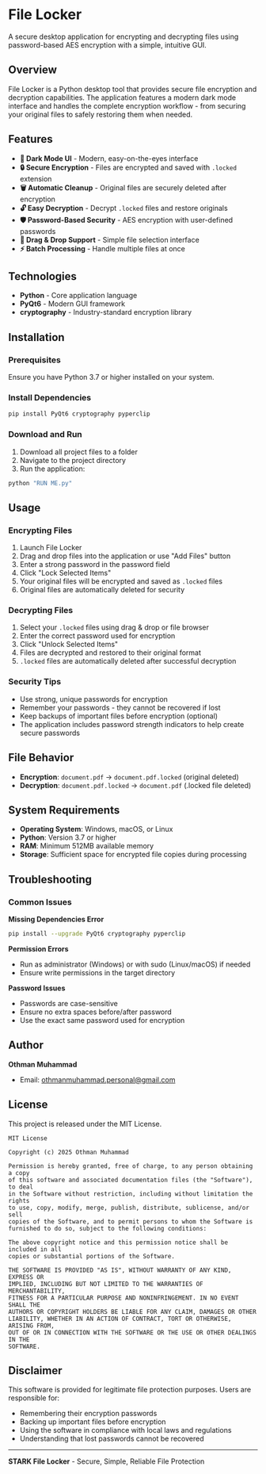 # File Locker

A secure desktop application for encrypting and decrypting files using password-based AES encryption with a simple, intuitive GUI.

## Overview

File Locker is a Python desktop tool that provides secure file encryption and decryption capabilities. The application features a modern dark mode interface and handles the complete encryption workflow - from securing your original files to safely restoring them when needed.

## Features

- **🌙 Dark Mode UI** - Modern, easy-on-the-eyes interface
- **🔒 Secure Encryption** - Files are encrypted and saved with `.locked` extension
- **🗑️ Automatic Cleanup** - Original files are securely deleted after encryption
- **🔓 Easy Decryption** - Decrypt `.locked` files and restore originals
- **🛡️ Password-Based Security** - AES encryption with user-defined passwords
- **📁 Drag & Drop Support** - Simple file selection interface
- **⚡ Batch Processing** - Handle multiple files at once

## Technologies

- **Python** - Core application language
- **PyQt6** - Modern GUI framework
- **cryptography** - Industry-standard encryption library

## Installation

### Prerequisites

Ensure you have Python 3.7 or higher installed on your system.

### Install Dependencies

```bash
pip install PyQt6 cryptography pyperclip
```

### Download and Run

1. Download all project files to a folder
2. Navigate to the project directory
3. Run the application:

```bash
python "RUN ME.py"
```

## Usage

### Encrypting Files

1. Launch  File Locker
2. Drag and drop files into the application or use "Add Files" button
3. Enter a strong password in the password field
4. Click "Lock Selected Items"
5. Your original files will be encrypted and saved as `.locked` files
6. Original files are automatically deleted for security

### Decrypting Files

1. Select your `.locked` files using drag & drop or file browser
2. Enter the correct password used for encryption
3. Click "Unlock Selected Items"
4. Files are decrypted and restored to their original format
5. `.locked` files are automatically deleted after successful decryption

### Security Tips

- Use strong, unique passwords for encryption
- Remember your passwords - they cannot be recovered if lost
- Keep backups of important files before encryption (optional)
- The application includes password strength indicators to help create secure passwords

## File Behavior

- **Encryption**: `document.pdf` → `document.pdf.locked` (original deleted)
- **Decryption**: `document.pdf.locked` → `document.pdf` (.locked file deleted)

## System Requirements

- **Operating System**: Windows, macOS, or Linux
- **Python**: Version 3.7 or higher
- **RAM**: Minimum 512MB available memory
- **Storage**: Sufficient space for encrypted file copies during processing

## Troubleshooting

### Common Issues

**Missing Dependencies Error**
```bash
pip install --upgrade PyQt6 cryptography pyperclip
```

**Permission Errors**
- Run as administrator (Windows) or with sudo (Linux/macOS) if needed
- Ensure write permissions in the target directory

**Password Issues**
- Passwords are case-sensitive
- Ensure no extra spaces before/after password
- Use the exact same password used for encryption

## Author

**Othman Muhammad**
- Email: othmanmuhammad.personal@gmail.com

## License

This project is released under the MIT License.

```
MIT License

Copyright (c) 2025 Othman Muhammad

Permission is hereby granted, free of charge, to any person obtaining a copy
of this software and associated documentation files (the "Software"), to deal
in the Software without restriction, including without limitation the rights
to use, copy, modify, merge, publish, distribute, sublicense, and/or sell
copies of the Software, and to permit persons to whom the Software is
furnished to do so, subject to the following conditions:

The above copyright notice and this permission notice shall be included in all
copies or substantial portions of the Software.

THE SOFTWARE IS PROVIDED "AS IS", WITHOUT WARRANTY OF ANY KIND, EXPRESS OR
IMPLIED, INCLUDING BUT NOT LIMITED TO THE WARRANTIES OF MERCHANTABILITY,
FITNESS FOR A PARTICULAR PURPOSE AND NONINFRINGEMENT. IN NO EVENT SHALL THE
AUTHORS OR COPYRIGHT HOLDERS BE LIABLE FOR ANY CLAIM, DAMAGES OR OTHER
LIABILITY, WHETHER IN AN ACTION OF CONTRACT, TORT OR OTHERWISE, ARISING FROM,
OUT OF OR IN CONNECTION WITH THE SOFTWARE OR THE USE OR OTHER DEALINGS IN THE
SOFTWARE.
```

## Disclaimer

This software is provided for legitimate file protection purposes. Users are responsible for:
- Remembering their encryption passwords
- Backing up important files before encryption
- Using the software in compliance with local laws and regulations
- Understanding that lost passwords cannot be recovered

---

**STARK File Locker** - Secure, Simple, Reliable File Protection



